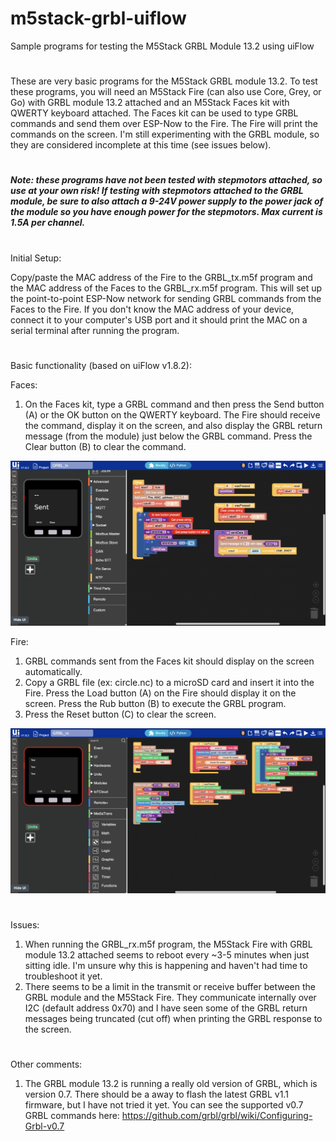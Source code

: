 # m5stack-grbl-uiflow
Sample programs for testing the M5Stack GRBL Module 13.2 using uiFlow

#
These are very basic programs for the M5Stack GRBL module 13.2. To test these programs, you will need an M5Stack Fire (can also use Core, Grey, or Go) with GRBL module 13.2 attached and an M5Stack Faces kit with QWERTY keyboard attached. The Faces kit can be used to type GRBL commands and send them over ESP-Now to the Fire. The Fire will print the commands on the screen. I'm still experimenting with the GRBL module, so they are considered incomplete at this time (see issues below).

#
***Note: these programs have not been tested with stepmotors attached, so use at your own risk! If testing with stepmotors attached to the GRBL module, be sure to also attach a 9-24V power supply to the power jack of the module so you have enough power for the stepmotors. Max current is 1.5A per channel.***

#
Initial Setup:

Copy/paste the MAC address of the Fire to the GRBL_tx.m5f program and the MAC address of the Faces to the GRBL_rx.m5f program. This will set up the point-to-point ESP-Now network for sending GRBL commands from the Faces to the Fire. If you don't know the MAC address of your device, connect it to your computer's USB port and it should print the MAC on a serial terminal after running the program.
#
Basic functionality (based on uiFlow v1.8.2): 

Faces:
1. On the Faces kit, type a GRBL command and then press the Send button (A) or the OK button on the QWERTY keyboard. The Fire should receive the command, display it on the screen, and also display the GRBL return message (from the module) just below the GRBL command. Press the Clear button (B) to clear the command.

![Image of GRBL_tx](https://github.com/bstein2379/m5stack-grbl-uiflow/blob/main/GRBL_tx.png)

Fire:
1. GRBL commands sent from the Faces kit should display on the screen automatically.
2. Copy a GRBL file (ex: circle.nc) to a microSD card and insert it into the Fire. Press the Load button (A) on the Fire should display it on the screen. Press the Rub button (B) to execute the GRBL program.
2. Press the Reset button (C) to clear the screen.

![Image of GRBL_rx](https://github.com/bstein2379/m5stack-grbl-uiflow/blob/main/GRBL_rx.png)

#
Issues:
1. When running the GRBL_rx.m5f program, the M5Stack Fire with GRBL module 13.2 attached seems to reboot every ~3-5 minutes when just sitting idle. I'm unsure why this is happening and haven't had time to troubleshoot it yet.
1. There seems to be a limit in the transmit or receive buffer between the GRBL module and the M5Stack Fire. They communicate internally over I2C (default address 0x70) and I have seen some of the GRBL return messages being truncated (cut off) when printing the GRBL response to the screen. 
#
Other comments:
1. The GRBL module 13.2 is running a really old version of GRBL, which is version 0.7. There should be a away to flash the latest GRBL v1.1 firmware, but I have not tried it yet.  You can see the supported v0.7 GRBL commands here: https://github.com/grbl/grbl/wiki/Configuring-Grbl-v0.7
